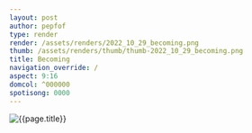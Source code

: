 ```yaml
---
layout: post
author: pepfof
type: render
render: /assets/renders/2022_10_29_becoming.png
thumb: /assets/renders/thumb/thumb-2022_10_29_becoming.png
title: Becoming
navigation_override: /
aspect: 9:16
domcol: ^000000
spotisong: 0000
---
```


<!--USER BEGIN 1-->

<!--USER END 1-->
<img src = "{{ page.render }}" class="image_main" alt="{{page.title}}">

<!--more-->
<!--USER BEGIN 2-->

<!--USER END 2-->

